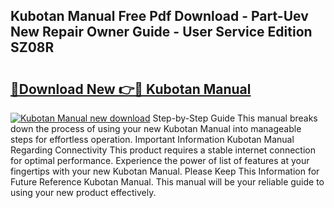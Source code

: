 ## Kubotan Manual Free Pdf Download - Part-Uev New Repair Owner Guide - User Service Edition SZ08R

# <h2><a href="http://bc95372.oget.top/?id=Kubotan+Manual">🔗Download New 👉🔴 Kubotan Manual</a></h2>

[![Kubotan Manual new download](https://i.imgur.com/5g1atiW.png)](http://bc95372.oget.top/?id=Kubotan+Manual)
Step-by-Step Guide This manual breaks down the process of using your new Kubotan Manual into manageable steps for effortless operation. Important Information Kubotan Manual Regarding Connectivity This product requires a stable internet connection for optimal performance. Experience the power of list of features at your fingertips with your new Kubotan Manual. Please Keep This Information for Future Reference Kubotan Manual. This manual will be your reliable guide to using your new product effectively.
